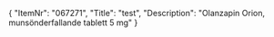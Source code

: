 {
  "ItemNr": "067271",
  "Title": "test",
  "Description": "Olanzapin Orion, munsönderfallande tablett 5 mg"
}